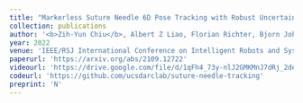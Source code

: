 ```yaml
---
title: "Markerless Suture Needle 6D Pose Tracking with Robust Uncertainty Estimation for Autonomous Minimally Invasive Robotic Surgery"
collection: publications
author: '<b>Zih-Yun Chiu</b>, Albert Z Liao, Florian Richter, Bjorn Johnson, Michael C. Yip'
year: 2022
venue: 'IEEE/RSJ International Conference on Intelligent Robots and Systems (IROS)'
paperurl: 'https://arxiv.org/abs/2109.12722'
videourl: 'https://drive.google.com/file/d/1qFh4_73y-nlJ2GMKMnJ7dRj_2de_c0CP/view?usp=sharing'
codeurl: 'https://github.com/ucsdarclab/suture-needle-tracking'
preprint: 'N'
---
```

